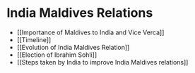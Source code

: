 # India Maldives Relations
- [[Importance of Maldives to India and Vice Verca]]
- [[Timeline]]
- [[Evolution of India Maldives Relation]]
- [[Election of Ibrahim Sohli]]
- [[Steps taken by India to improve India Maldives relations]]